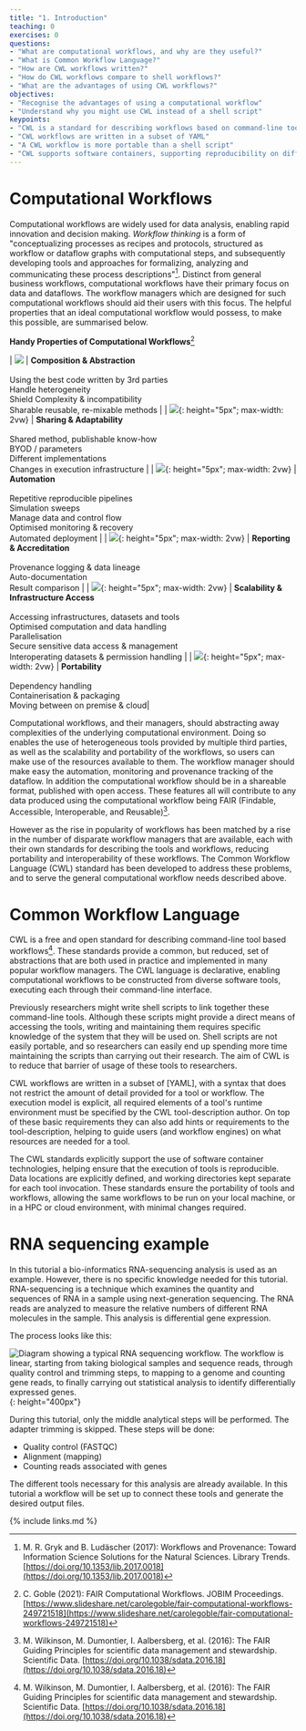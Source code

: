 ```yaml
---
title: "1. Introduction"
teaching: 0
exercises: 0
questions:
- "What are computational workflows, and why are they useful?"
- "What is Common Workflow Language?"
- "How are CWL workflows written?"
- "How do CWL workflows compare to shell workflows?"
- "What are the advantages of using CWL workflows?"
objectives:
- "Recognise the advantages of using a computational workflow"
- "Understand why you might use CWL instead of a shell script"
keypoints:
- "CWL is a standard for describing workflows based on command-line tools"
- "CWL workflows are written in a subset of YAML"
- "A CWL workflow is more portable than a shell script"
- "CWL supports software containers, supporting reproducibility on different machines"
---
```


# Computational Workflows

Computational workflows are widely used for data analysis, enabling rapid innovation and decision making.
_Workflow thinking_ is a form of "conceptualizing processes as recipes and protocols,
structured as workflow or dataflow graphs with computational steps, and subsequently
developing tools and approaches for formalizing, analyzing and communicating these process
descriptions"[^1].
Distinct from general business workflows, computational workflows have their primary focus
on data and dataflows.
The workflow managers which are designed for such computational workflows should aid their
users with this focus.
The helpful properties that an ideal computational workflow would possess, to make this
possible, are summarised below.

**Handy Properties of Computational Workflows**[^2]

| ![]({{page.root}}/fig/PropsCompute01.png) | **Composition & Abstraction**  <br><br>  Using the best code written by 3rd parties <br> Handle heterogeneity <br> Shield Complexity & incompatibility <br> Sharable reusable, re-mixable methods |
| ![]({{page.root}}/fig/PropsCompute02.png){: height="5px"; max-width: 2vw} | **Sharing & Adaptability** <br><br> Shared method, publishable know-how <br> BYOD / parameters <br> Different implementations <br> Changes in execution infrastructure |
| ![]({{page.root}}/fig/PropsCompute03.png){: height="5px"; max-width: 2vw} | **Automation** <br><br>  Repetitive reproducible pipelines <br> Simulation sweeps <br> Manage data and control flow <br> Optimised monitoring & recovery <br> Automated deployment |
| ![]({{page.root}}/fig/PropsCompute04.png){: height="5px"; max-width: 2vw} | **Reporting & Accreditation** <br><br>  Provenance logging & data lineage <br> Auto-documentation <br> Result comparison |
| ![]({{page.root}}/fig/PropsCompute05.png){: height="5px"; max-width: 2vw} | **Scalability & Infrastructure Access** <br><br> Accessing infrastructures, datasets and tools <br> Optimised computation and data handling <br> Parallelisation <br> Secure sensitive data access & management <br> Interoperating datasets & permission handling |
| ![]({{page.root}}/fig/PropsCompute06.png){: height="5px"; max-width: 2vw} | **Portability** <br><br> Dependency handling <br> Containerisation & packaging <br> Moving between on premise & cloud|



Computational workflows, and their managers, should abstracting away complexities of the
underlying computational environment.
Doing so enables the use of heterogeneous tools provided by multiple third parties, as
well as the scalability and portability of the workflows, so users can make use of the
resources available to them.
The workflow manager should make easy the automation, monitoring and provenance tracking
of the dataflow.
In addition the computational workflow should be in a shareable format, published with
open access.
These features all will contribute to any data produced using the computational workflow
being FAIR (Findable, Accessible, Interoperable, and Reusable)[^3].

However as the rise in popularity of workflows has been matched by a rise in the number of
disparate workflow managers that are available,
each with their own standards for describing the tools and workflows, reducing portability
and interoperability of these workflows.
The Common Workflow Language (CWL) standard has been developed to address these problems,
and to serve the general computational workflow needs described above.

# Common Workflow Language

CWL is a free and open standard for describing command-line tool based workflows[^3].
These standards provide a common, but reduced, set of abstractions that are both used in
practice and implemented in many popular workflow managers.
The CWL language is declarative, enabling computational workflows to be constructed from
diverse software tools, executing each through their command-line interface.

Previously researchers might write shell scripts to link together these command-line tools.
Although these scripts might provide a direct means of accessing the tools, writing and
maintaining them requires specific knowledge of the system that they will be used on.
Shell scripts are not easily portable, and so researchers can easily end up spending more
time maintaining the scripts than carrying out their research.
The aim of CWL is to reduce that barrier of usage of these tools to researchers.

CWL workflows are written in a subset of [YAML], with a syntax that does not restrict the
amount of detail provided for a tool or workflow.
The execution model is explicit, all required elements of a tool's runtime environment
must be specified by the CWL tool-description author.
On top of these basic requirements they can also add hints or requirements to the
tool-description, helping to guide users (and workflow engines) on what resources are
needed for a tool.

The CWL standards explicitly support the use of software container technologies, helping
ensure that the execution of tools is reproducible.
Data locations are explicitly defined, and working directories kept separate for each tool invocation.
These standards ensure the portability of tools and workflows, allowing the same workflows
to be run on your local machine, or in a HPC or cloud environment, with minimal changes required.

# RNA sequencing example

In this tutorial a bio-informatics RNA-sequencing analysis is used as an example. However,
there is no specific knowledge needed for this tutorial.
RNA-sequencing is a technique which examines the quantity and sequences of RNA in a sample
using next-generation sequencing.
The RNA reads are analyzed to measure the relative numbers of different RNA molecules in
the sample. This analysis is differential gene expression.

The process looks like this:

![Diagram showing a typical RNA sequencing workflow. The workflow is linear, starting from taking biological samples and sequence reads, through quality control and trimming steps, to mapping to a genome and counting gene reads, to finally carrying out statistical analysis to identify differentially expressed genes.]({{page.root}}/fig/RNAseqWorkflow.png){: height="400px"}

During this tutorial, only the middle analytical steps will be performed. The adapter trimming is skipped.
These steps will be done:
- Quality control (FASTQC)
- Alignment (mapping)
- Counting reads associated with genes

The different tools necessary for this analysis are already available. In this tutorial a
workflow will be set up to connect these tools and generate the desired output files.

{% include links.md %}

[^1]: M. R. Gryk and B. Ludäscher (2017): Workflows and Provenance: Toward Information Science Solutions for the Natural Sciences. Library Trends. [https://doi.org/10.1353/lib.2017.0018](https://doi.org/10.1353/lib.2017.0018)
[^2]: C. Goble (2021): FAIR Computational Workflows. JOBIM Proceedings. [https://www.slideshare.net/carolegoble/fair-computational-workflows-249721518](https://www.slideshare.net/carolegoble/fair-computational-workflows-249721518)
[^3]: M. Wilkinson, M. Dumontier, I. Aalbersberg, et al. (2016): The FAIR Guiding Principles for scientific data management and stewardship. Scientific Data. [https://doi.org/10.1038/sdata.2016.18](https://doi.org/10.1038/sdata.2016.18)
[^4]: M. R. Crusoe, S. Abeln, A. Iosup, P. Amstutz, J. Chilton, N. Tijanić, H. Ménager, S. Soiland-Reyes, B. Gavrilović, C. Goble, The CWL Community (2021): Methods Included: Standardizing Computational Reuse and Portability with the Common Workflow Language. Communication of the ACM. [https://doi.org/10.1145/3486897](https://doi.org/10.1145/3486897)
[YAML]: http://www.commonwl.org/user_guide/yaml/

